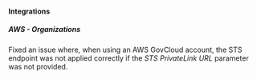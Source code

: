 
#### Integrations

##### AWS - Organizations

Fixed an issue where, when using an AWS GovCloud account, the STS endpoint was not applied correctly if the *STS PrivateLink URL* parameter was not provided.
